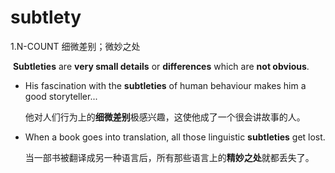 # subtlety

1.N-COUNT 细微差别；微妙之处

​	**Subtleties** are **very small details** or **differences** which are **not obvious**.

- His fascination with the **subtleties** of human behaviour makes him a good storyteller...

  他对人们行为上的**细微差别**极感兴趣，这使他成了一个很会讲故事的人。

- When a book goes into translation, all those linguistic **subtleties** get lost.

  当一部书被翻译成另一种语言后，所有那些语言上的**精妙之处**就都丢失了。